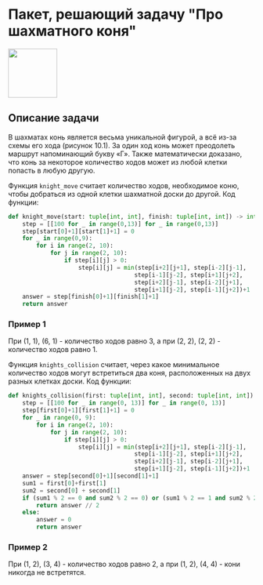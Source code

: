 # **Пакет, решающий задачу "Про шахматного коня"**
<img height="100" src="https://upload.wikimedia.org/wikipedia/commons/thumb/d/d7/Chessboard480.svg/312px-Chessboard480.svg.png" width="100"/>

## **Описание задачи**
В шахматах конь является весьма уникальной фигурой, а всё из-за схемы
его хода (рисунок 10.1). За один ход конь может преодолеть маршрут
напоминающий букву «Г». Также математически доказано, что конь за
некоторое количество ходов может из любой клетки попасть в любую другую.

Функция ```knight_move``` считает количество ходов, необходимое коню, чтобы
добраться из одной клетки шахматной доски до другой.
Код функции:
```python
def knight_move(start: tuple[int, int], finish: tuple[int, int]) -> int:
    step = [[100 for _ in range(0,13)] for _ in range(0,13)]
    step[start[0]+1][start[1]+1] = 0
    for _ in range(0,9):
        for i in range(2, 10):
            for j in range(2, 10):
                if step[i][j] > 0:
                    step[i][j] = min(step[i+2][j+1], step[i-2][j-1],
                                    step[i-1][j-2], step[i+1][j+2],
                                    step[i+2][j-1], step[i-2][j+1],
                                    step[i+1][j-2], step[i-1][j+2])+1
    answer = step[finish[0]+1][finish[1]+1]
    return answer
```

### **Пример 1**
При (1, 1), (6, 1) - количество ходов равно 3, а при (2, 2), (2, 2) - количество ходов равно 1.

Функция ```knights_collision``` считает, через какое минимальное количество ходов могут
встретиться два коня, расположенных на двух разных клетках доски.
Код функции:
```python
def knights_collision(first: tuple[int, int], second: tuple[int, int]) -> int:
    step = [[100 for _ in range(0, 13)] for _ in range(0, 13)]
    step[first[0]+1][first[1]+1] = 0
    for _ in range(0, 9):
        for i in range(2, 10):
            for j in range(2, 10):
                if step[i][j] > 0:
                    step[i][j] = min(step[i+2][j+1], step[i-2][j-1],
                                    step[i-1][j-2], step[i+1][j+2],
                                    step[i+2][j-1], step[i-2][j+1],
                                    step[i+1][j-2], step[i-1][j+2])+1
    answer = step[second[0]+1][second[1]+1]
    sum1 = first[0]+first[1]
    sum2 = second[0] + second[1]
    if (sum1 % 2 == 0 and sum2 % 2 == 0) or (sum1 % 2 == 1 and sum2 % 2 == 1):
        return answer // 2
    else:
        answer = 0
        return answer
```

### **Пример 2**
При (1, 2), (3, 4) - количество ходов равно 2, а при (1, 2), (4, 4) - кони никогда не встретятся.
